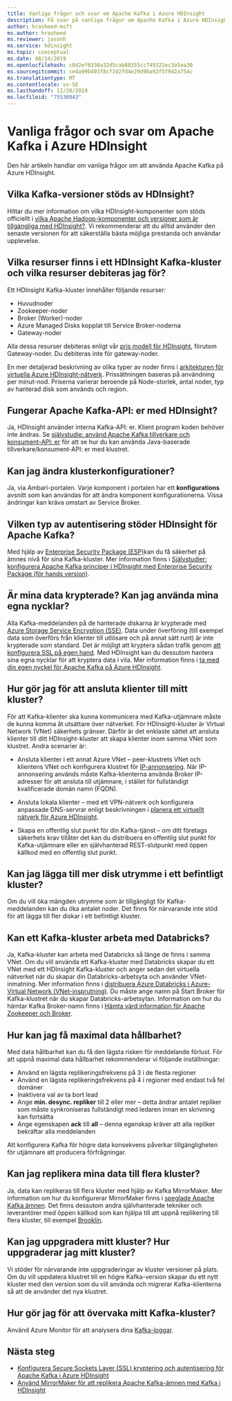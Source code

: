 ```yaml
---
title: Vanliga frågor och svar om Apache Kafka i Azure HDInsight
description: Få svar på vanliga frågor om Apache Kafka i Azure HDInsight, en hanterad Hadoop-moln tjänst.
author: hrasheed-msft
ms.author: hrasheed
ms.reviewer: jasonh
ms.service: hdinsight
ms.topic: conceptual
ms.date: 08/14/2019
ms.openlocfilehash: c8d2ef0330a32d5cab88355cc749322ec3a5ea30
ms.sourcegitcommit: ce4a99b493f8cf2d2fd4e29d9ba92f5f942a754c
ms.translationtype: MT
ms.contentlocale: sv-SE
ms.lasthandoff: 12/28/2019
ms.locfileid: "75530943"
---
```

# <a name="frequently-asked-questions-about-apache-kafka-in-azure-hdinsight"></a>Vanliga frågor och svar om Apache Kafka i Azure HDInsight

Den här artikeln handlar om vanliga frågor om att använda Apache Kafka på Azure HDInsight.

## <a name="what-kafka-versions-are-supported-by-hdinsight"></a>Vilka Kafka-versioner stöds av HDInsight?

Hittar du mer information om vilka HDInsight-komponenter som stöds officiellt i [vilka Apache Hadoop-komponenter och versioner som är tillgängliga med HDInsight?](../hdinsight-component-versioning.md#supported-hdinsight-versions). Vi rekommenderar att du alltid använder den senaste versionen för att säkerställa bästa möjliga prestanda och användar upplevelse.

## <a name="what-resources-are-provided-in-an-hdinsight-kafka-cluster-and-what-resources-am-i-charged-for"></a>Vilka resurser finns i ett HDInsight Kafka-kluster och vilka resurser debiteras jag för?

Ett HDInsight Kafka-kluster innehåller följande resurser:

* Huvudnoder
* Zookeeper-noder
* Broker (Worker)-noder 
* Azure Managed Disks kopplat till Service Broker-noderna
* Gateway-noder

Alla dessa resurser debiteras enligt vår [pris modell för HDInsight](https://azure.microsoft.com/pricing/details/hdinsight/), förutom Gateway-noder. Du debiteras inte för gateway-noder.

En mer detaljerad beskrivning av olika typer av noder finns i [arkitekturen för virtuella Azure HDInsight-nätverk](../hdinsight-virtual-network-architecture.md). Prissättningen baseras på användning per minut-nod. Priserna varierar beroende på Node-storlek, antal noder, typ av hanterad disk som används och region.

## <a name="do-apache-kafka-apis-work-with-hdinsight"></a>Fungerar Apache Kafka-API: er med HDInsight?

Ja, HDInsight använder interna Kafka-API: er. Klient program koden behöver inte ändras. Se [självstudie: använd Apache Kafka tillverkare och konsument-API: er](./apache-kafka-producer-consumer-api.md) för att se hur du kan använda Java-baserade tillverkare/konsument-API: er med klustret.

## <a name="can-i-change-cluster-configurations"></a>Kan jag ändra klusterkonfigurationer?

Ja, via Ambari-portalen. Varje komponent i portalen har ett **konfigurations** avsnitt som kan användas för att ändra komponent konfigurationerna. Vissa ändringar kan kräva omstart av Service Broker.

## <a name="what-type-of-authentication-does-hdinsight-support-for-apache-kafka"></a>Vilken typ av autentisering stöder HDInsight för Apache Kafka?

Med hjälp av [Enterprise Security Package (ESP)](../domain-joined/apache-domain-joined-architecture.md)kan du få säkerhet på ämnes nivå för sina Kafka-kluster. Mer information finns i [Självstudier: konfigurera Apache Kafka principer i HDInsight med Enterprise Security Package (för hands version)](../domain-joined/apache-domain-joined-run-kafka.md).

## <a name="is-my-data-encrypted-can-i-use-my-own-keys"></a>Är mina data krypterade? Kan jag använda mina egna nycklar?

Alla Kafka-meddelanden på de hanterade diskarna är krypterade med [Azure Storage Service Encryption (SSE)](../../storage/common/storage-service-encryption.md). Data under överföring (till exempel data som överförs från klienter till utlösare och på annat sätt runt) är inte krypterade som standard. Det är möjligt att kryptera sådan trafik genom [att konfigurera SSL på egen hand](./apache-kafka-ssl-encryption-authentication.md). Med HDInsight kan du dessutom hantera sina egna nycklar för att kryptera data i vila. Mer information finns i [ta med din egen nyckel för Apache Kafka på Azure HDInsight](apache-kafka-byok.md).

## <a name="how-do-i-connect-clients-to-my-cluster"></a>Hur gör jag för att ansluta klienter till mitt kluster?

För att Kafka-klienter ska kunna kommunicera med Kafka-utjämnare måste de kunna komma åt utsättare över nätverket. För HDInsight-kluster är Virtual Network (VNet) säkerhets gränser. Därför är det enklaste sättet att ansluta klienter till ditt HDInsight-kluster att skapa klienter inom samma VNet som klustret. Andra scenarier är:

* Ansluta klienter i ett annat Azure VNet – peer-klustrets VNet och klientens VNet och konfigurera klustret för [IP-annonsering](apache-kafka-connect-vpn-gateway.md#configure-kafka-for-ip-advertising). När IP-annonsering används måste Kafka-klienterna använda Broker IP-adresser för att ansluta till utjämnare, i stället för fullständigt kvalificerade domän namn (FQDN).

* Ansluta lokala klienter – med ett VPN-nätverk och konfigurera anpassade DNS-servrar enligt beskrivningen i [planera ett virtuellt nätverk för Azure HDInsight](../hdinsight-plan-virtual-network-deployment.md).

* Skapa en offentlig slut punkt för din Kafka-tjänst – om ditt företags säkerhets krav tillåter det kan du distribuera en offentlig slut punkt för Kafka-utjämnare eller en självhanterad REST-slutpunkt med öppen källkod med en offentlig slut punkt.

## <a name="can-i-add-more-disk-space-on-an-existing-cluster"></a>Kan jag lägga till mer disk utrymme i ett befintligt kluster?

Om du vill öka mängden utrymme som är tillgängligt för Kafka-meddelanden kan du öka antalet noder. Det finns för närvarande inte stöd för att lägga till fler diskar i ett befintligt kluster.

## <a name="can-a-kafka-cluster-work-with-databricks"></a>Kan ett Kafka-kluster arbeta med Databricks? 

Ja, Kafka-kluster kan arbeta med Databricks så länge de finns i samma VNet. Om du vill använda ett Kafka-kluster med Databricks skapar du ett VNet med ett HDInsight Kafka-kluster och anger sedan det virtuella nätverket när du skapar din Databricks-arbetsyta och använder VNet-inmatning. Mer information finns i [distribuera Azure Databricks i Azure-Virtual Network (VNet-insprutning)](https://docs.microsoft.com/azure/databricks/administration-guide/cloud-configurations/azure/vnet-inject). Du måste ange namn på Start Broker för Kafka-klustret när du skapar Databricks-arbetsytan. Information om hur du hämtar Kafka Broker-namn finns i [Hämta värd information för Apache Zookeeper och Broker](https://docs.microsoft.com/azure/hdinsight/kafka/apache-kafka-get-started#getkafkainfo).

## <a name="how-can-i-have-maximum-data-durability"></a>Hur kan jag få maximal data hållbarhet?

Med data hållbarhet kan du få den lägsta risken för meddelande förlust. För att uppnå maximal data hållbarhet rekommenderar vi följande inställningar:

* Använd en lägsta replikeringsfrekvens på 3 i de flesta regioner
* Använd en lägsta replikeringsfrekvens på 4 i regioner med endast två fel domäner
* Inaktivera val av ta bort lead
* Ange **min. desync. repliker** till 2 eller mer – detta ändrar antalet repliker som måste synkroniseras fullständigt med ledaren innan en skrivning kan fortsätta
* Ange egenskapen **ack** till **all** – denna egenskap kräver att alla repliker bekräftar alla meddelanden

Att konfigurera Kafka för högre data konsekvens påverkar tillgängligheten för utjämnare att producera förfrågningar.

## <a name="can-i-replicate-my-data-to-multiple-clusters"></a>Kan jag replikera mina data till flera kluster?

Ja, data kan replikeras till flera kluster med hjälp av Kafka MirrorMaker. Mer information om hur du konfigurerar MirrorMaker finns i [speglade Apache Kafka ämnen](apache-kafka-mirroring.md). Det finns dessutom andra självhanterade tekniker och leverantörer med öppen källkod som kan hjälpa till att uppnå replikering till flera kluster, till exempel [Brooklin](https://github.com/linkedin/Brooklin/).

## <a name="can-i-upgrade-my-cluster-how-should-i-upgrade-my-cluster"></a>Kan jag uppgradera mitt kluster? Hur uppgraderar jag mitt kluster?

Vi stöder för närvarande inte uppgraderingar av kluster versioner på plats. Om du vill uppdatera klustret till en högre Kafka-version skapar du ett nytt kluster med den version som du vill använda och migrerar Kafka-klienterna så att de använder det nya klustret.

## <a name="how-do-i-monitor-my-kafka-cluster"></a>Hur gör jag för att övervaka mitt Kafka-kluster?

Använd Azure Monitor för att analysera dina [Kafka-loggar](./apache-kafka-log-analytics-operations-management.md).

## <a name="next-steps"></a>Nästa steg

* [Konfigurera Secure Sockets Layer (SSL) kryptering och autentisering för Apache Kafka i Azure HDInsight](./apache-kafka-ssl-encryption-authentication.md)
* [Använd MirrorMaker för att replikera Apache Kafka-ämnen med Kafka i HDInsight](./apache-kafka-mirroring.md)
